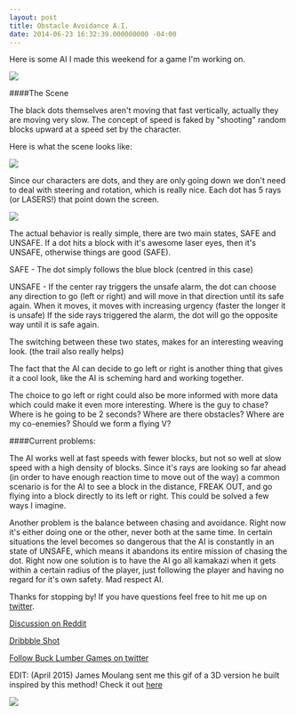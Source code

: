 ```yaml
---
layout: post
title: Obstacle Avoidance A.I.
date: 2014-06-23 16:32:39.000000000 -04:00
---
```

Here is some AI I made this weekend for a game I'm working on.

![](/content/images/2014/Jun/goodGif.gif)

####The Scene

The black dots themselves aren't moving that fast vertically, actually they are moving very slow. The concept of speed is faked by "shooting" random blocks upward at a speed set by the character.

Here is what the scene looks like:

![](/content/images/2014/Jun/ryftScene.png)


Since our characters are dots, and they are only going down we don't need to deal with steering and rotation, which is really nice. Each dot has 5 rays (or LASERS!) that point down the screen.


![](/content/images/2014/Jun/laserGifAI.gif)

The actual behavior is really simple, there are two main states, SAFE and UNSAFE. If a dot hits a block with it's awesome laser eyes, then it's UNSAFE, otherwise things are good (SAFE).

SAFE - The dot simply follows the blue block (centred in this case)

UNSAFE - If the center ray triggers the unsafe alarm, the dot can choose any direction to go (left or right) and will move in that direction until its safe again. When it moves, it moves with increasing urgency (faster the longer it is unsafe) If the side rays triggered the alarm, the dot will go the opposite way until it is safe again.

The switching between these two states, makes for an interesting weaving look. (the trail also really helps)

The fact that the AI can decide to go left or right is another thing that gives it a cool look, like the AI is scheming hard and working together.

The choice to go left or right could also be more informed with more data which could make it even more interesting. Where is the guy to chase? Where is he going to be 2 seconds? Where are there obstacles? Where are my co-enemies? Should we form a flying V?



####Current problems:

The AI works well at fast speeds with fewer blocks, but not so well at slow speed with a high density of blocks. Since it's rays are looking so far ahead (in order to have enough reaction time to move out of the way) a common scenario is for the AI to see a block  in the distance, FREAK OUT, and go flying into a block directly to its left or right. This could be solved a few ways I imagine.

Another problem is the balance between chasing and avoidance. Right now it's either doing one or the other, never both at the same time. In certain situations the level becomes so dangerous that the AI is constantly in an state of UNSAFE, which means it abandons its entire mission of chasing the dot. Right now one solution is to have the AI go all kamakazi when it gets within a certain radius of the player, just following the player and having no regard for it's own safety. Mad respect AI.

Thanks for stopping by! If you have questions feel free to hit me up on [twitter](http://www.twitter.com/davechenell).


[Discussion on Reddit](http://www.reddit.com/r/gamedev/comments/28w4as/obstacle_avoidance_ai_i_made_this_weekend/)


[Dribbble Shot](http://drbl.in/lypO)

[Follow Buck Lumber Games on twitter](https://twitter.com/bucklumbergames)




EDIT: (April 2015) James Moulang sent me this gif of a 3D version he built inspired by this method! Check it out [here](http://jamesmoulang.itch.io/infinite-flyer)

![](http://i.imgur.com/V6BbtuY.gif)



